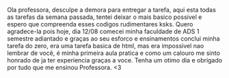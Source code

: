 Ola professora, desculpe a demora para entregar a tarefa, aqui esta todas as tarefas da semana passada, tentei deixar o mais basico possivel e espero que compreenda esses codigos rudimentares ksks. Quero agradece-la pois hoje, dia 12/08 comecei minha faculdade de ADS 1 semestre adiantado e graças ao seu esforco e ensinamentos conclui minha tarefa do zero, era uma tarefa basica de html, mas era impossivel nao lembrar de você, é minha primeira aula pratica e como um calouro me sinto honrado de ja ter experiencia graças a voce. Tenha um otimo dia e obrigado por tudo que me ensinou Professora. <3
